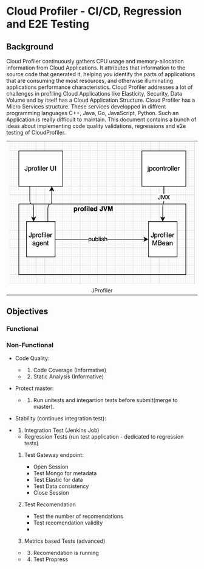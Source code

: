 # Cloud Profiler - CI/CD, Regression and E2E Testing 

## Background
Cloud Profiler continuously gathers CPU usage and memory-allocation information from Cloud Applications. It attributes that information to the source code that generated it, helping you identify the parts of applications that are consuming the most resources, and otherwise illuminating applications performance characteristics. Cloud Profiler addresses a lot of challenges in profiling Cloud Applications like Elasticity, Security, Data Volume and by itself has a Cloud Application Structure. Cloud Profiler has a Micro Services structure. These services developped in diffrent programming languages C++, Java, Go, JavaScript, Python. Such an Application is really difficult to maintain. This document contains a bunch of ideas about implementing code quality validations, regressions and e2e testing of CloudProfiler.

<table width="256px">
  <tr>
    <td><img src="./images/jprofiler.png"/></td>
  </tr>
  <tr><td align="center">JProfiler</td></tr>
</table>  


## Objectives

### Functional

### Non-Functional

- Code Quality:
    - 1. Code Coverage (Informative)
    - 2. Static Analysis (Informative)

- Protect master:
    - 1. Run unitests and integartion tests before submit(merge to master).

- Stability (continues integration test):
- 1. Integration Test (Jenkins Job)
    - Regression Tests (run test application - dedicated to regression tests)
    
    1. Test Gateway endpoint:
        - Open Session
        - Test Mongo for metadata
        - Test Elastic for data
        - Test Data consistency
        - Close Session
    
    2. Test Recomendation
        - Test the number of recomendations
        - Test recomendation validity   
        - 

    2. Metrics based Tests (advanced) 
 
    - 3. Recomendation is running
    - 4. Test Propress
